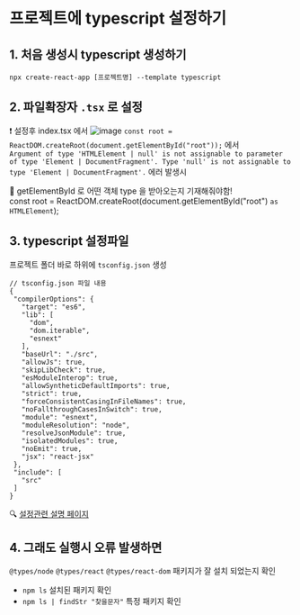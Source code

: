 # 프로젝트에 typescript 설정하기

## 1. 처음 생성시 typescript 생성하기
```
npx create-react-app [프로젝트명] --template typescript
```

## 2. 파일확장자 `.tsx` 로 설정

❗ 설정후 index.tsx 에서
![image](https://user-images.githubusercontent.com/45550688/217563750-9c94916e-fa28-47ce-ba4c-b753c186b330.png)
`const root = ReactDOM.createRoot(document.getElementById("root"));` 에서<br>
`Argument of type 'HTMLElement | null' is not assignable to parameter of type 'Element | DocumentFragment'.
  Type 'null' is not assignable to type 'Element | DocumentFragment'.` 에러 발생시
  
🔧 getElementById 로 어떤 객체 type 을 받아오는지 기재해줘야함!<br>
  const root = ReactDOM.createRoot(document.getElementById("root") `as HTMLElement`);
  
 ## 3. typescript 설정파일
 프로젝트 폴더 바로 하위에
 `tsconfig.json` 생성
 ```
 // tsconfig.json 파일 내용
 {
  "compilerOptions": {
    "target": "es6",
    "lib": [
      "dom",
      "dom.iterable",
      "esnext"
    ],
    "baseUrl": "./src",
    "allowJs": true,
    "skipLibCheck": true,
    "esModuleInterop": true,
    "allowSyntheticDefaultImports": true,
    "strict": true,
    "forceConsistentCasingInFileNames": true,
    "noFallthroughCasesInSwitch": true,
    "module": "esnext",
    "moduleResolution": "node",
    "resolveJsonModule": true,
    "isolatedModules": true,
    "noEmit": true,
    "jsx": "react-jsx"
  },
  "include": [
    "src"
  ]
}
```

🔍 [설정관련 설명 페이지](https://www.typescriptlang.org/tsconfig)
 
 ## 4. 그래도 실행시 오류 발생하면
`@types/node`
`@types/react`
`@types/react-dom`
 패키지가 잘 설치 되었는지 확인<br>
 - `npm ls` 설치된 패키지 확인
 - `npm ls | findStr "찾을문자"` 특정 패키지 확인
 
